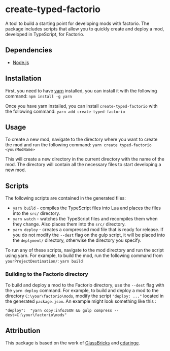 
# create-typed-factorio

A tool to build a starting point for developing mods with factorio. The package includes scripts that allow you to quickly create and deploy a mod, developed in TypeScript, for Factorio.

## Dependencies
- [Node.js](https://nodejs.org/en/)

## Installation
First, you need to have [yarn](https://yarnpkg.com/getting-started/install) installed, you can install it with the following command:
`npm install -g yarn` 

Once you have yarn installed, you can install `create-typed-factorio` with the following command:
`yarn add create-typed-factorio` 

## Usage
To create a new mod, navigate to the directory where you want to create the mod and run the following command:
`yarn create typed-factorio <yourModName>` 

This will create a new directory in the current directory with the name of the mod. The directory will contain all the necessary files to start developing a new mod.

## Scripts
The following scripts are contained in the generated files:

-   `yarn build` - compiles the TypeScript files into Lua and places the files into the `src/` directory.
-   `yarn watch` - watches the TypeScript files and recompiles them when they change. Also places them into the `src/` directory. 
-   `yarn deploy` - creates a compressed mod file that is ready for release. If you do not modify the `--dest` flag on the gulp script, it will be placed into the `deplyment/` directory, otherwise the directory you specify.

To run any of these scripts, navigate to the mod directory and run the script using yarn. For example, to build the mod, run the following command from `yourProjectDestination/`:
`yarn build` 

### Building to the Factorio directory
To build and deploy a mod to the Factorio directory, use the `--dest` flag with the `yarn deploy` command. For example, to build and deploy a mod to the directory `C:\your\factorio\mods`, modify the script `"deploy: ..."` located in the generated `package.json`. An example might look something like this :

`"deploy":  "yarn copy:infoJSON && gulp compress --dest=C:\your\factorio\mods"` 

## Attribution
This package is based on the work of [GlassBricks](https://github.com/GlassBricks/typed-factorio) and [cdaringe](https://github.com/cdaringe/create-factorio-mod/).
